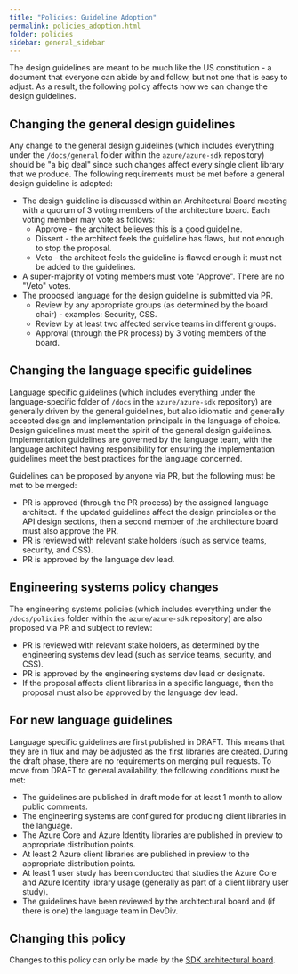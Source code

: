 ```yaml
---
title: "Policies: Guideline Adoption"
permalink: policies_adoption.html
folder: policies
sidebar: general_sidebar
---
```


The design guidelines are meant to be much like the US constitution - a document that everyone can abide by and follow, but not one that is easy to adjust.  As a result, the following policy affects how we can change the design guidelines.

## Changing the general design guidelines

Any change to the general design guidelines (which includes everything under the `/docs/general` folder within the `azure/azure-sdk` repository) should be "a big deal" since such changes affect every single client library that we produce.  The following requirements must be met before a general design guideline is adopted:

* The design guideline is discussed within an Architectural Board meeting with a quorum of 3 voting members of the architecture board.  Each voting member may vote as follows:
    * Approve - the architect believes this is a good guideline.
    * Dissent - the architect feels the guideline has flaws, but not enough to stop the proposal.
    * Veto - the architect feels the guideline is flawed enough it must not be added to the guidelines.
* A super-majority of voting members must vote "Approve".  There are no "Veto" votes.
* The proposed language for the design guideline is submitted via PR.
    * Review by any appropriate groups (as determined by the board chair) - examples: Security, CSS.
    * Review by at least two affected service teams in different groups.
    * Approval (through the PR process) by 3 voting members of the board.

## Changing the language specific guidelines

Language specific guidelines (which includes everything under the language-specific folder of `/docs` in the `azure/azure-sdk` repository) are generally driven by the general guidelines, but also idiomatic and generally accepted design and implementation principals in the language of choice.  Design guidelines must meet the spirit of the general design guidelines.  Implementation guidelines are governed by the language team, with the language architect having responsibility for ensuring the implementation guidelines meet the best practices for the language concerned.

Guidelines can be proposed by anyone via PR, but the following must be met to be merged:

* PR is approved (through the PR process) by the assigned language architect.  If the updated guidelines affect the design principles or the API design sections, then a second member of the architecture board must also approve the PR.
* PR is reviewed with relevant stake holders (such as service teams, security, and CSS).
* PR is approved by the language dev lead.

## Engineering systems policy changes

The engineering systems policies (which includes everything under the `/docs/policies` folder within the `azure/azure-sdk` repository) are also proposed via PR and subject to review:

* PR is reviewed with relevant stake holders, as determined by the engineering systems dev lead (such as service teams, security, and CSS).
* PR is approved by the engineering systems dev lead or designate.
* If the proposal affects client libraries in a specific language, then the proposal must also be approved by the language dev lead.

## For new language guidelines

Language specific guidelines are first published in DRAFT.  This means that they are in flux and may be adjusted as the first libraries are created.  During the draft phase, there are no requirements on merging pull requests.  To move from DRAFT to general availability, the following conditions must be met:

* The guidelines are published in draft mode for at least 1 month to allow public comments.
* The engineering systems are configured for producing client libraries in the language.
* The Azure Core and Azure Identity libraries are published in preview to appropriate distribution points.
* At least 2 Azure client libraries are published in preview to the appropriate distribution points.
* At least 1 user study has been conducted that studies the Azure Core and Azure Identity library usage (generally as part of a client library user study).
* The guidelines have been reviewed by the architectural board and (if there is one) the language team in DevDiv.

## Changing this policy

Changes to this policy can only be made by the [SDK architectural board](mailto:adparch@microsoft.com).

